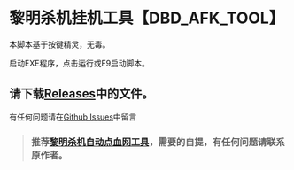# 黎明杀机挂机工具【DBD_AFK_TOOL】
本脚本基于按键精灵，无毒。

启动EXE程序，点击运行或F9启动脚本。  

## 请下载[Releases](https://github.com/maskrs/DBD_AFK_TOOL/releases)中的文件。  

有任何问题请在[Github Issues](https://github.com/maskrs/DBD_AFK_TOOL/issues)中留言  

> ###   推荐[黎明杀机自动点血网工具](https://github.com/WKhistory/DBDAuto_BPWeb/releases)，需要的自提，有任何问题请联系原作者。 
